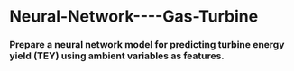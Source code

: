 # Neural-Network----Gas-Turbine

### Prepare a neural network model for predicting turbine energy yield (TEY) using ambient variables as features.

